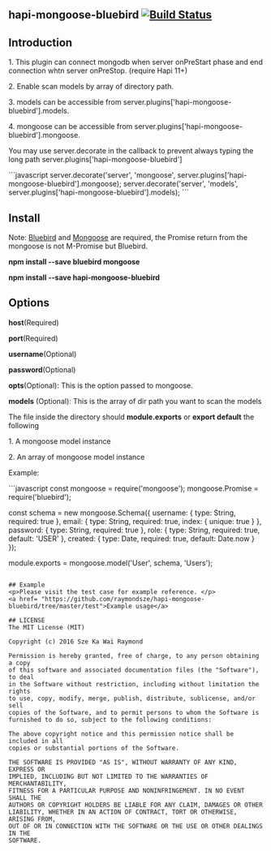 ## hapi-mongoose-bluebird [![Build Status](https://travis-ci.org/raymondsze/hapi-mongoose-bluebird.svg)](https://travis-ci.org/raymondsze/hapi-mongoose-bluebird.svg?branch=master)
## Introduction
<p>1. This plugin can connect mongodb when server onPreStart phase and end connection whtn server onPreStop. (require Hapi 11+)</p>
<p>2. Enable scan models by array of directory path.</p>
<p>3. models can be accessible from server.plugins['hapi-mongoose-bluebird'].models.</p>
<p>4. mongoose can be accessible from server.plugins['hapi-mongoose-bluebird'].mongoose.</p>
<p>You may use server.decorate in the callback to prevent always typing the long path server.plugins['hapi-mongoose-bluebird']</p>
```javascript
server.decorate('server', 'mongoose', server.plugins['hapi-mongoose-bluebird'].mongoose);
server.decorate('server', 'models', server.plugins['hapi-mongoose-bluebird'].models);
```

## Install
<p>Note: <a href="https://github.com/petkaantonov/bluebird">Bluebird</a> and <a href="http://mongoosejs.com/">Mongoose</a> are required, the Promise return from the mongoose is not M-Promise but Bluebird.</p>
<p><b>npm install --save bluebird mongoose</b></p>

<p><b>npm install --save hapi-mongoose-bluebird</b></p>

## Options
<p><b>host</b>(Required)</p>
<p><b>port</b>(Required)</p>
<p><b>username</b>(Optional)</p>
<p><b>password</b>(Optional)</p>
<p><b>opts</b>(Optional): This is the option passed to mongoose.</p>
<p><b>models</b> (Optional): This is the array of dir path you want to scan the models</p>
<p>The file inside the directory should <b>module.exports</b> or <b>export default</b> the following</p>
<p>1. A mongoose model instance </p>
<p>2. An array of mongoose model instance </p>
<p>Example:</p>
```javascript
const mongoose = require('mongoose');
mongoose.Promise = require('bluebird');

const schema = new mongoose.Schema({
  username: {
    type: String,
    required: true
  },
  email: {
    type: String,
    required: true,
    index: {
      unique: true
    }
  },
  password: {
    type: String,
    required: true
  },
  role: {
    type: String,
    required: true,
    default: 'USER'
  },
  created: {
    type: Date,
    required: true,
    default: Date.now
  }
});

module.exports = mongoose.model('User', schema, 'Users');
```

## Example
<p>Please visit the test case for example reference. </p>
<a href= "https://github.com/raymondsze/hapi-mongoose-bluebird/tree/master/test">Example usage</a>

## LICENSE
The MIT License (MIT)

Copyright (c) 2016 Sze Ka Wai Raymond

Permission is hereby granted, free of charge, to any person obtaining a copy
of this software and associated documentation files (the "Software"), to deal
in the Software without restriction, including without limitation the rights
to use, copy, modify, merge, publish, distribute, sublicense, and/or sell
copies of the Software, and to permit persons to whom the Software is
furnished to do so, subject to the following conditions:

The above copyright notice and this permission notice shall be included in all
copies or substantial portions of the Software.

THE SOFTWARE IS PROVIDED "AS IS", WITHOUT WARRANTY OF ANY KIND, EXPRESS OR
IMPLIED, INCLUDING BUT NOT LIMITED TO THE WARRANTIES OF MERCHANTABILITY,
FITNESS FOR A PARTICULAR PURPOSE AND NONINFRINGEMENT. IN NO EVENT SHALL THE
AUTHORS OR COPYRIGHT HOLDERS BE LIABLE FOR ANY CLAIM, DAMAGES OR OTHER
LIABILITY, WHETHER IN AN ACTION OF CONTRACT, TORT OR OTHERWISE, ARISING FROM,
OUT OF OR IN CONNECTION WITH THE SOFTWARE OR THE USE OR OTHER DEALINGS IN THE
SOFTWARE.
